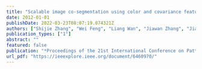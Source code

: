```yaml
---
title: "Scalable image co-segmentation using color and covariance features"
date: 2012-01-01
publishDate: 2022-03-23T08:07:19.074321Z
authors: ["Shijie Zhang", "Wei Feng", "Liang Wan", "Jiawan Zhang", "Jianmin Jiang"]
publication_types: ["1"]
abstract: ""
featured: false
publication: "*Proceedings of the 21st International Conference on Pattern Recognition, ICPR 2012, Tsukuba, Japan, November 11-15, 2012*"
url_pdf: "https://ieeexplore.ieee.org/document/6460970/"
---
```



